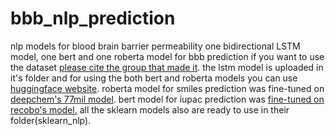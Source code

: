 # bbb_nlp_prediction
nlp models for blood brain barrier permeability
one bidirectional LSTM model, one bert and one roberta model for bbb prediction
if you want to use the dataset [please cite the group that made it](https://www.nature.com/articles/s41597-021-01069-5).
the lstm model is uploaded in it's folder and for using the both bert and roberta models you can use [huggingface website](https://huggingface.co/Parsa).
roberta model for smiles prediction was fine-tuned on [deepchem's 77mil model](https://huggingface.co/DeepChem/ChemBERTa-77M-MLM).
bert model for iupac prediction was [fine-tuned on recobo's model.](https://huggingface.co/recobo/chemical-bert-uncased)
all the sklearn models also are ready to use in their folder(sklearn_nlp).
